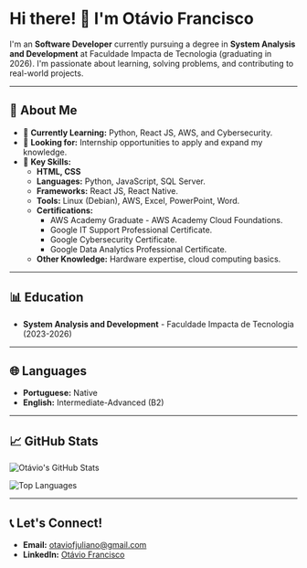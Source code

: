 # Hi there! 👋 I'm Otávio Francisco

I'm an **Software Developer** currently pursuing a degree in **System Analysis and Development** at Faculdade Impacta de Tecnologia (graduating in 2026). I'm passionate about learning, solving problems, and contributing to real-world projects.

---

## 🚀 About Me
- 🌱 **Currently Learning:** Python, React JS, AWS, and Cybersecurity.
- 💼 **Looking for:** Internship opportunities to apply and expand my knowledge.
- 🌟 **Key Skills:**
  - **HTML, CSS**
  - **Languages:** Python, JavaScript, SQL Server.
  - **Frameworks:** React JS, React Native.
  - **Tools:** Linux (Debian), AWS, Excel, PowerPoint, Word.
  - **Certifications:**
    - AWS Academy Graduate - AWS Academy Cloud Foundations.
    - Google IT Support Professional Certificate.
    - Google Cybersecurity Certificate.
    - Google Data Analytics Professional Certificate.
  - **Other Knowledge:** Hardware expertise, cloud computing basics.

---

## 📊 Education
- **System Analysis and Development** - Faculdade Impacta de Tecnologia (2023-2026)

---

## 🌐 Languages
- **Portuguese:** Native
- **English:** Intermediate-Advanced (B2)

---

## 📈 GitHub Stats
![Otávio's GitHub Stats](https://github-readme-stats.vercel.app/api?username=otaviofrancisco&show_icons=true&theme=radical)

![Top Languages](https://github-readme-stats.vercel.app/api/top-langs/?username=otaviofrancisco&layout=compact&theme=radical)

---

## 📞 Let's Connect!
- **Email:** [otaviofjuliano@gmail.com](mailto:otaviofjuliano@gmail.com)
- **LinkedIn:** [Otávio Francisco](https://www.linkedin.com/in/ot%C3%A1vio-francisco/)
